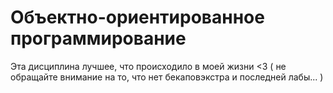 # Объектно-ориентированное программирование
Эта дисциплина лучшее, что происходило в моей жизни <3 ( не обращайте внимание на то, что нет бекаповэкстра и последней лабы... )
